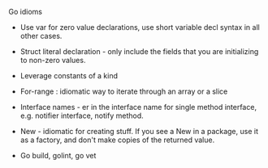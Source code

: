Go idioms

* Use var for zero value declarations, use short variable decl syntax in all
other cases.
* Struct literal declaration - only include the fields that you are initializing to
non-zero values.
* Leverage constants of a kind
* For-range : idiomatic way to iterate through an array or a slice
* Interface names - er in the interface name for single method interface, e.g.
notifier interface, notify method.
* New - idiomatic for creating stuff. If you see a New in a package, use it
as a factory, and don't make copies of the returned value.



* Go build, golint, go vet
